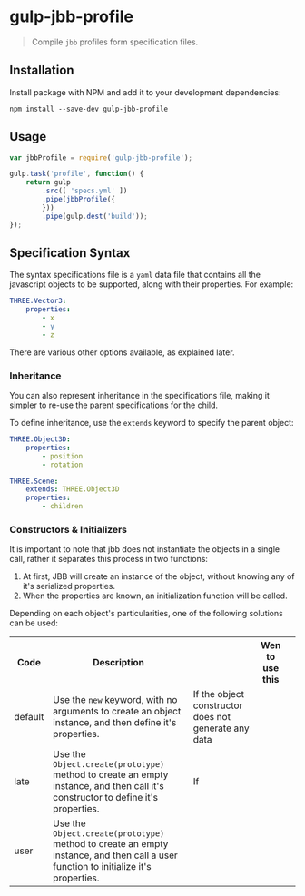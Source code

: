 # gulp-jbb-profile

> Compile `jbb` profiles form specification files.

## Installation

Install package with NPM and add it to your development dependencies:

    npm install --save-dev gulp-jbb-profile

## Usage

```javascript
var jbbProfile = require('gulp-jbb-profile');

gulp.task('profile', function() {
    return gulp
        .src([ 'specs.yml' ])
        .pipe(jbbProfile({
        }))
        .pipe(gulp.dest('build'));
});
```

## Specification Syntax

The syntax specifications file is a `yaml` data file that contains all the javascript objects to be supported, along with their properties. For example:

```yaml
THREE.Vector3:
    properties:
        - x
        - y
        - z
```

There are various other options available, as explained later.

### Inheritance

You can also represent inheritance in the specifications file, making it simpler to re-use the parent specifications for the child. 

To define inheritance, use the `extends` keyword to specify the parent object:

```yaml
THREE.Object3D:
    properties:
        - position
        - rotation

THREE.Scene:
    extends: THREE.Object3D
    properties:
        - children
```

### Constructors & Initializers

It is important to note that jbb does not instantiate the objects in a single call, rather it separates this process in two functions:

 1. At first, JBB will create an instance of the object, without knowing any of it's serialized properties.
 2. When the properties are known, an initialization function will be called.

Depending on each object's particularities, one of the following solutions can be used:

<table>
    <tr>
        <th>Code</th>
        <th>Description<th>
        <th>Wen to use this<th>
    </tr>
    <tr>
        <td>default</td>
        <td>Use the <code>new</code> keyword, with no arguments to create an object instance, and then define it's properties.</td>
        <td>If the object constructor does not generate any data</td>
    </tr>
    <tr>
        <td>late</td>
        <td>Use the <code>Object.create(prototype)</code> method to create an empty instance, and then call it's constructor to define it's properties.</td>
        <td>If</td>
    </tr>
    <tr>
        <td>user</td>
        <td>Use the <code>Object.create(prototype)</code> method to create an empty instance, and then call a user function to initialize it's properties.</td>
    </tr>
</table>
